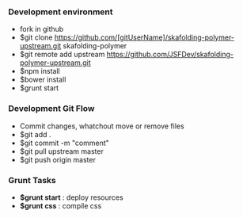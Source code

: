 ### Development environment
- fork in github
- $git clone https://github.com/[gitUserName]/skafolding-polymer-upstream.git skafolding-polymer
- $git remote add upstream https://github.com/JSFDev/skafolding-polymer-upstream.git
- $npm install
- $bower install
- $grunt start

### Development Git Flow
- Commit changes, whatchout move or remove files
- $git add .
- $git commit -m "comment"
- $git pull upstream master
- $git push origin master

### Grunt Tasks
- **$grunt start** : deploy resources
- **$grunt css** : compile css
